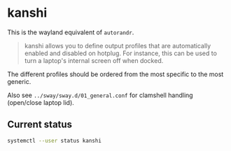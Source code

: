 # kanshi

This is the wayland equivalent of `autorandr`.

> kanshi allows you to define output profiles that are automatically enabled and disabled on hotplug. For instance, this can be used to turn a laptop's internal screen off when docked.

The different profiles should be ordered from the most specific to the most generic.

Also see `../sway/sway.d/01_general.conf` for clamshell handling (open/close laptop lid).

## Current status

```sh
systemctl --user status kanshi
```

